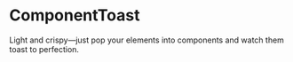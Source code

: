 # ComponentToast
Light and crispy—just pop your elements into components and watch them toast to perfection.
